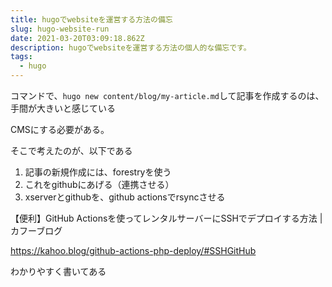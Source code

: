 ```yaml
---
title: hugoでwebsiteを運営する方法の備忘
slug: hugo-website-run
date: 2021-03-20T03:09:18.862Z
description: hugoでwebsiteを運営する方法の個人的な備忘です。
tags:
  - hugo
---
```

コマンドで、`hugo new content/blog/my-article.md`して記事を作成するのは、手間が大きいと感じている

CMSにする必要がある。

そこで考えたのが、以下である

1. 記事の新規作成には、forestryを使う
1. これをgithubにあげる（連携させる）
1. xserverとgithubを、github actionsでrsyncさせる

【便利】GitHub Actionsを使ってレンタルサーバーにSSHでデプロイする方法 | カフーブログ

<https://kahoo.blog/github-actions-php-deploy/#SSHGitHub>

わかりやすく書いてある